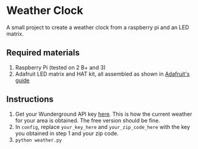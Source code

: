 # Weather Clock
A small project to create a weather clock from a raspberry pi and an LED matrix.

## Required materials
1. Raspberry Pi (tested on 2 B+ and 3)
2. Adafruit LED matrix and HAT kit, all assembled as shown in [Adafruit's guide](https://learn.adafruit.com/adafruit-rgb-matrix-plus-real-time-clock-hat-for-raspberry-pi)

## Instructions
1. Get your Wunderground API key [here](https://www.wunderground.com/weather/api/d/docs). This is how the current weather for your area is obtained. The free version should be fine.
2. In `config`, replace `your_key_here` and `your_zip_code_here` with the key you obtained in step 1 and your zip code.
3. `python weather.py`
